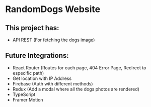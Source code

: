 # RandomDogs Website

## This project has:

- API REST (For fetching the dogs image)

## Future Integrations:

- React Router (Routes for each page, 404 Error Page, Redirect to especific path)
- Get location with IP Address
- Firebase (Auth with different methods)
- Redux (Add a modal where all the dogs photos are rendered)
- TypeScript
- Framer Motion
